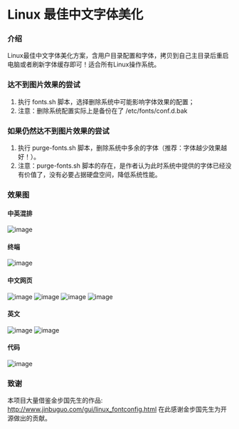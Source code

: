 # Linux 最佳中文字体美化

### 介绍
Linux最佳中文字体美化方案，含用户目录配置和字体，拷贝到自己主目录后重启电脑或者刷新字体缓存即可！适合所有Linux操作系统。

### 达不到图片效果的尝试
1. 执行 fonts.sh 脚本，选择删除系统中可能影响字体效果的配置；
2. 注意：删除系统配置实际上是备份在了 /etc/fonts/conf.d.bak

### 如果仍然达不到图片效果的尝试
1. 执行 purge-fonts.sh 脚本，删除系统中多余的字体（推荐：字体越少效果越好！）。
2. 注意：purge-fonts.sh 脚本的存在，是作者认为此时系统中提供的字体已经没有价值了，没有必要占据硬盘空间，降低系统性能。

### 效果图

#### 中英混排
![image](./预览/中英混排.png)

#### 终端
![image](./预览/终端.png)

#### 中文网页
![image](./预览/中文网页1.png)
![image](./预览/中文网页2.png)
![image](./预览/中文网页3.png)
![image](./预览/中文网页4.png)

#### 英文
![image](./预览/英文1.png)
![image](./预览/英文2.png)

#### 代码
![image](./预览/代码.png)

### 致谢
本项目大量借鉴金步国先生的作品: http://www.jinbuguo.com/gui/linux_fontconfig.html
在此感谢金步国先生为开源做出的贡献。